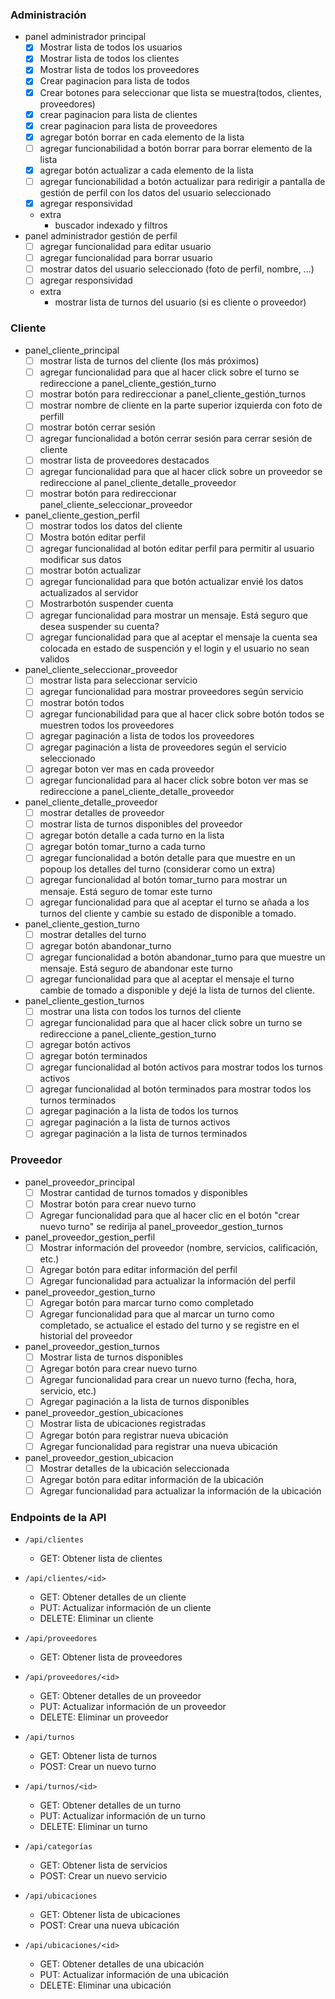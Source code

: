 ### Administración
- panel administrador principal 
  - [x] Mostrar lista de todos los usuarios
  - [x] Mostrar lista de todos los clientes
  - [x] Mostrar lista de todos los proveedores
  - [x] Crear paginacion para lista de todos
  - [x] Crear botones para seleccionar que lista se muestra(todos, clientes, proveedores)
  - [x] crear paginacion para lista de clientes
  - [x] crear paginacion para lista de proveedores 
  - [x] agregar botón borrar en cada elemento de la lista
  - [ ] agregar funcionabilidad a botón borrar para borrar elemento de la lista
  - [x] agregar botón actualizar a cada elemento de la lista
  - [ ] agregar funcionabilidad a botón actualizar para redirigir a pantalla de gestión de perfil con los datos del usuario seleccionado 
  - [x] agregar responsividad
  - extra
    - buscador indexado y filtros
-  panel administrador gestión de perfil
   - [ ] agregar funcionalidad para editar usuario
   - [ ] agregar funcionalidad para borrar usuario 
   - [ ] mostrar datos del usuario seleccionado (foto de perfil, nombre, ...)
   - [ ] agregar responsividad 
   - extra
     - mostrar lista de turnos del usuario (si es cliente o proveedor)

### Cliente
- panel_cliente_principal
   - [ ] mostrar lista de turnos del cliente (los más próximos)
   - [ ] agregar funcionalidad para que al hacer click sobre el turno se redireccione a panel_cliente_gestión_turno
   - [ ] mostrar botón para redireccionar a panel_cliente_gestión_turnos
   - [ ] mostrar nombre de cliente en la parte superior izquierda con foto de perfill
   - [ ] mostrar botón cerrar sesión
   - [ ] agregar funcionalidad a botón cerrar sesión para cerrar sesión de cliente
   - [ ] mostrar lista de proveedores destacados 
   - [ ] agregar funcionalidad para que al hacer click sobre un proveedor se redireccione al panel_cliente_detalle_proveedor 
   - [ ] mostrar botón para redireccionar panel_cliente_seleccionar_proveedor 
   
 - panel_cliente_gestion_perfil
   - [ ] mostrar todos los datos del cliente
   - [ ] Mostra botón editar perfil
   - [ ] agregar funcionalidad al botón editar perfil para permitir al usuario modificar sus datos
   - [ ] mostrar botón actualizar
   - [ ] agregar funcionalidad para que botón actualizar envié los datos actualizados al servidor
   - [ ] Mostrarbotón suspender cuenta
   - [ ] agregar funcionalidad para mostrar un mensaje. Está seguro que desea suspender su cuenta?
   - [ ] agregar funcionalidad para que al aceptar el mensaje la cuenta sea colocada en estado de suspención y el login y el usuario no sean validos
   
-  panel_cliente_seleccionar_proveedor
   - [ ] mostrar lista para seleccionar servicio 
   - [ ] agregar funcionalidad para mostrar proveedores según servicio 
   - [ ] mostrar botón todos
   - [ ] agregar funcionabilidad para que al hacer click sobre botón todos se muestren todos los proveedores
   - [ ] agregar paginación a lista de todos los proveedores
   - [ ] agregar paginación a lista de proveedores según el servicio seleccionado
   - [ ] agregar boton ver mas en cada proveedor 
   - [ ] agregar funcionalidad para al hacer click sobre boton ver mas se redireccione a panel_cliente_detalle_proveedor
   
- panel_cliente_detalle_proveedor
    - [ ] mostrar detalles de proveedor
    - [ ] mostrar lista de turnos disponibles del proveedor
    - [ ] agregar botón detalle a cada turno en la lista
    - [ ] agregar botón tomar_turno a cada turno
    - [ ] agregar funcionalidad a botón detalle para que muestre en un popoup los detalles del turno (considerar como un extra)
    - [ ] agregar funcionalidad al botón tomar_turno para mostrar un mensaje. Está seguro de tomar este turno
    - [ ] agregar funcionalidad para que al aceptar el turno se añada a los turnos del cliente y cambie su estado de disponible a tomado.
    
 - panel_cliente_gestion_turno
    - [ ] mostrar detalles del turno
    - [ ] agregar botón abandonar_turno
    - [ ] agregar funcionalidad a botón abandonar_turno para que muestre un mensaje. Está seguro de abandonar este turno
    - [ ] agregar funcionalidad para que al aceptar el mensaje el turno cambie de tomado a disponible y dejé la lista de turnos del cliente.
    
  - panel_cliente_gestion_turnos
    - [ ] mostrar una lista con todos los turnos del cliente
    - [ ] agregar funcionalidad para que al hacer click sobre un turno se redireccione a panel_cliente_gestion_turno
    - [ ] agregar botón activos
    - [ ] agregar botón terminados
    - [ ] agregar funcionalidad al botón activos para mostrar todos los turnos activos
    - [ ] agregar funcionalidad al botón terminados para mostrar todos los turnos terminados
    - [ ] agregar paginación a la lista de todos los turnos
    - [ ] agregar paginación a la lista de turnos activos
    - [ ] agregar paginación a la lista de turnos terminados
    
### Proveedor

- panel_proveedor_principal
  - [ ] Mostrar cantidad de turnos tomados y disponibles
  - [ ] Mostrar botón para crear nuevo turno
  - [ ] Agregar funcionalidad para que al hacer clic en el botón "crear nuevo turno" se redirija al panel_proveedor_gestion_turnos

- panel_proveedor_gestion_perfil
  - [ ] Mostrar información del proveedor (nombre, servicios, calificación, etc.)
  - [ ] Agregar botón para editar información del perfil
  - [ ] Agregar funcionalidad para actualizar la información del perfil

- panel_proveedor_gestion_turno
  - [ ] Agregar botón para marcar turno como completado
  - [ ] Agregar funcionalidad para que al marcar un turno como completado, se actualice el estado del turno y se registre en el historial del proveedor

- panel_proveedor_gestion_turnos
  - [ ] Mostrar lista de turnos disponibles
  - [ ] Agregar botón para crear nuevo turno
  - [ ] Agregar funcionalidad para crear un nuevo turno (fecha, hora, servicio, etc.)
  - [ ] Agregar paginación a la lista de turnos disponibles

- panel_proveedor_gestion_ubicaciones
  - [ ] Mostrar lista de ubicaciones registradas
  - [ ] Agregar botón para registrar nueva ubicación
  - [ ] Agregar funcionalidad para registrar una nueva ubicación

- panel_proveedor_gestion_ubicacion
  - [ ] Mostrar detalles de la ubicación seleccionada
  - [ ] Agregar botón para editar información de la ubicación
  - [ ] Agregar funcionalidad para actualizar la información de la ubicación

### Endpoints de la API

- `/api/clientes`
  - GET: Obtener lista de clientes

- `/api/clientes/<id>`
  - GET: Obtener detalles de un cliente
  - PUT: Actualizar información de un cliente
  - DELETE: Eliminar un cliente

- `/api/proveedores`
  - GET: Obtener lista de proveedores

- `/api/proveedores/<id>`
  - GET: Obtener detalles de un proveedor
  - PUT: Actualizar información de un proveedor
  - DELETE: Eliminar un proveedor

- `/api/turnos`
  - GET: Obtener lista de turnos
  - POST: Crear un nuevo turno

- `/api/turnos/<id>`
  - GET: Obtener detalles de un turno
  - PUT: Actualizar información de un turno
  - DELETE: Eliminar un turno

- `/api/categorías`
  - GET: Obtener lista de servicios
  - POST: Crear un nuevo servicio

- `/api/ubicaciones`
  - GET: Obtener lista de ubicaciones
  - POST: Crear una nueva ubicación

- `/api/ubicaciones/<id>`
  - GET: Obtener detalles de una ubicación
  - PUT: Actualizar información de una ubicación
  - DELETE: Eliminar una ubicación
